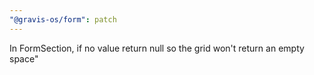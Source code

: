 ```yaml
---
"@gravis-os/form": patch
---
```


In FormSection, if no value return null so the grid won't return an empty space"
